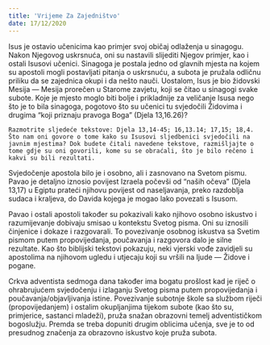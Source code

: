 ```yaml
---
title: 'Vrijeme Za Zajedništvo'
date: 17/12/2020
---
```


Isus je ostavio učenicima kao primjer svoj običaj odlaženja u sinagogu. Nakon Njegovog uskrsnuća, oni su nastavili slijediti Njegov primjer, kao i ostali Isusovi učenici. Sinagoga je postala jedno od glavnih mjesta na kojem su apostoli mogli postavljati pitanja o uskrsnuću, a subota je pružala odličnu priliku da se zajednica okupi i da nešto nauči. Uostalom, Isus je bio židovski Mesija — Mesija prorečen u Starome zavjetu, koji se čitao u sinagogi svake subote. Koje je mjesto moglo biti bolje i prikladnije za veličanje Isusa nego što je to bila sinagoga, pogotovo što su učenici tu svjedočili Židovima i drugima “koji priznaju pravoga Boga” (Djela 13,16.26)?

`Razmotrite sljedeće tekstove: Djela 13,14-45; 16,13.14; 17,15; 18,4. Što nam oni govore o tome kako su Isusovi sljedbenici svjedočili na javnim mjestima? Dok budete čitali navedene tekstove, razmišljajte o tome gdje su oni govorili, kome su se obraćali, što je bilo rečeno i kakvi su bili rezultati.`

Svjedočenje apostola bilo je i osobno, ali i zasnovano na Svetom pismu. Pavao je detaljno iznosio povijest Izraela počevši od “naših očeva” (Djela 13,17) u Egiptu prateći njihovu povijest od naseljavanja, preko razdoblja sudaca i kraljeva, do Davida kojega je mogao lako povezati s Isusom.

Pavao i ostali apostoli također su pokazivali kako njihovo osobno iskustvo i razumijevanje dobivaju smisao u kontekstu Svetog pisma. Oni su iznosili činjenice i dokaze i razgovarali. To povezivanje osobnog iskustva sa Svetim pismom putem propovijedanja, poučavanja i razgovora dalo je silne rezultate. Kao što biblijski tekstovi pokazuju, neki vjerski vođe zavidjeli su apostolima na njihovom ugledu i utjecaju koji su vršili na ljude — Židove i pogane.

Crkva adventista sedmoga dana također ima bogatu prošlost kad je riječ o ohrabrujućem svjedočenju i izlaganju Svetog pisma putem propovijedanja i poučavanja/objavljivanja istine. Povezivanje subotnje škole sa službom riječi (propovijedanjem) i ostalim okupljanjima tijekom subote (kao što su, primjerice, sastanci mladeži), pruža snažan obrazovni temelj adventističkom bogoslužju. Premda se treba dopuniti drugim oblicima učenja, sve je to od presudnog značenja za obrazovno iskustvo koje pruža subota.